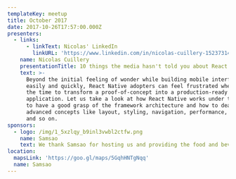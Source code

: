 ```yaml
---
templateKey: meetup
title: October 2017
date: 2017-10-26T17:57:00.000Z
presenters:
  - links:
      - linkText: Nicolas' LinkedIn
        linkURL: 'https://www.linkedin.com/in/nicolas-cuillery-15237314a/'
    name: Nicolas Cuillery
    presentationTitle: 10 things the media hasn't told you about React Native
    text: >-
      Beyond the initial feeling of wonder while building mobile interfaces
      easily and quickly, React Native adopters can feel frustrated when comes
      the time to transform a proof-of-concept into a production-ready
      application. Let us take a look at how React Native works under the hood
      to have a good grasp of the framework architecture and how to deal with
      advanced concepts like layout, styling, navigation, performance, testing
      and so on.
sponsors:
  - logo: /img/1_5xzlqy_b9inl3vwbl2ctfw.png
    name: Samsao
    text: We thank Samsao for hosting us and providing the food and beverages.
location:
  mapsLink: 'https://goo.gl/maps/5GqhHNTgNqq'
  name: Samsao
---
```


